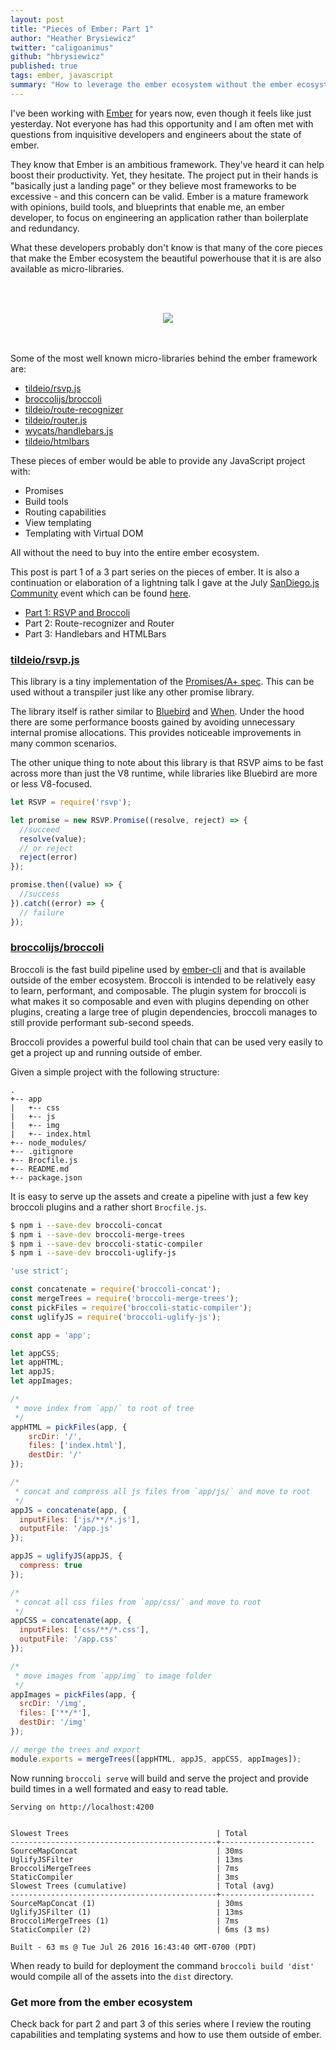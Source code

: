```yaml
---
layout: post
title: "Pieces of Ember: Part 1"
author: "Heather Brysiewicz"
twitter: "caligoanimus"
github: "hbrysiewicz"
published: true
tags: ember, javascript
summary: "How to leverage the ember ecosystem without the ember ecosystem"
---
```


I've been working with [Ember][ember] for years now, even though it feels like just yesterday. Not everyone has had this opportunity and I am often met with questions from inquisitive developers and engineers about the state of ember.

They know that Ember is an ambitious framework. They've heard it can help boost their productivity. Yet, they hesitate. The project put in their hands is "basically just a landing page" or they believe most frameworks to be excessive - and this concern can be valid. Ember is a mature framework with opinions, build tools, and blueprints that enable me, an ember developer, to focus on engineering an application rather than boilerplate and redundancy.

What these developers probably don't know is that many of the core pieces that make the Ember ecosystem the beautiful powerhouse that it is are also available as micro-libraries.

<br><br>
<div style="text-align:center;">
  <img src="http://i.imgur.com/PfqFoEW.png">
</div>
<br><br>

Some of the most well known micro-libraries behind the ember framework are:

* [tildeio/rsvp.js][rsvp]
* [broccolijs/broccoli][broccoli]
* [tildeio/route-recognizer][route-recognizer]
* [tildeio/router.js][router]
* [wycats/handlebars.js][handlebars]
* [tildeio/htmlbars][htmlbars]

These pieces of ember would be able to provide any JavaScript project with:

* Promises
* Build tools
* Routing capabilities
* View templating
* Templating with Virtual DOM

All without the need to buy into the entire ember ecosystem.

This post is part 1 of a 3 part series on the pieces of ember. It is also a continuation or elaboration of a lightning talk I gave at the July [SanDiego.js Community][sandiegojs] event which can be found [here][sdjs-talk].

* [Part 1: RSVP and Broccoli][part1]
* Part 2: Route-recognizer and Router
* Part 3: Handlebars and HTMLBars

### [tildeio/rsvp.js][rsvp]

This library is a tiny implementation of the [Promises/A+ spec][promises]. This can be used without a transpiler just like any other promise library.

The library itself is rather similar to [Bluebird][bluebird] and [When][when]. Under the hood there are some performance boosts gained by avoiding unnecessary internal promise allocations. This provides noticeable improvements in many common scenarios.

The other unique thing to note about this library is that RSVP aims to be fast across more than just the V8 runtime, while libraries like Bluebird are more or less V8-focused.

```js
let RSVP = require('rsvp');

let promise = new RSVP.Promise((resolve, reject) => {
  //succeed
  resolve(value);
  // or reject
  reject(error)
});

promise.then((value) => {
  //success
}).catch((error) => {
  // failure
});

```

### [broccolijs/broccoli][broccoli]

Broccoli is the fast build pipeline used by [ember-cli][ember-cli] and that is available outside of the ember ecosystem. Broccoli is intended to be relatively easy to learn, performant, and composable. The plugin system for broccoli is what makes it so composable and even with plugins depending on other plugins, creating a large tree of plugin dependencies, broccoli manages to still provide performant sub-second speeds.

Broccoli provides a powerful build tool chain that can be used very easily to get a project up and running outside of ember.

Given a simple project with the following structure:

```
.
+-- app
|   +-- css
|   +-- js
|   +-- img
|   +-- index.html
+-- node_modules/
+-- .gitignore
+-- Brocfile.js
+-- README.md
+-- package.json
```

It is easy to serve up the assets and create a pipeline with just a few key broccoli plugins and a rather short `Brocfile.js`.

```bash
$ npm i --save-dev broccoli-concat
$ npm i --save-dev broccoli-merge-trees
$ npm i --save-dev broccoli-static-compiler
$ npm i --save-dev broccoli-uglify-js
```

```js
'use strict';

const concatenate = require('broccoli-concat');
const mergeTrees = require('broccoli-merge-trees');
const pickFiles = require('broccoli-static-compiler');
const uglifyJS = require('broccoli-uglify-js');

const app = 'app';

let appCSS;
let appHTML;
let appJS;
let appImages;

/*
 * move index from `app/` to root of tree
 */
appHTML = pickFiles(app, {
    srcDir: '/',
    files: ['index.html'],
    destDir: '/'
});

/*
 * concat and compress all js files from `app/js/` and move to root
 */
appJS = concatenate(app, {
  inputFiles: ['js/**/*.js'],
  outputFile: '/app.js'
});

appJS = uglifyJS(appJS, {
  compress: true
});

/*
 * concat all css files from `app/css/` and move to root
 */
appCSS = concatenate(app, {
  inputFiles: ['css/**/*.css'],
  outputFile: '/app.css'
});

/*
 * move images from `app/img` to image folder
 */
appImages = pickFiles(app, {
  srcDir: '/img',
  files: ['**/*'],
  destDir: '/img'
});

// merge the trees and export
module.exports = mergeTrees([appHTML, appJS, appCSS, appImages]);

```

Now running `broccoli serve` will build and serve the project and provide build times in a well formated and easy to read table.

```
Serving on http://localhost:4200


Slowest Trees                                 | Total
----------------------------------------------+---------------------
SourceMapConcat                               | 30ms
UglifyJSFilter                                | 13ms
BroccoliMergeTrees                            | 7ms
StaticCompiler                                | 3ms
Slowest Trees (cumulative)                    | Total (avg)
----------------------------------------------+---------------------
SourceMapConcat (1)                           | 30ms
UglifyJSFilter (1)                            | 13ms
BroccoliMergeTrees (1)                        | 7ms
StaticCompiler (2)                            | 6ms (3 ms)

Built - 63 ms @ Tue Jul 26 2016 16:43:40 GMT-0700 (PDT)
```

When ready to build for deployment the command `broccoli build 'dist'` would compile all of the assets into the `dist` directory.

### Get more from the ember ecosystem

Check back for part 2 and part 3 of this series where I review the routing capabilities and templating systems and how to use them outside of ember.

[ember]: //emberjs.com
[ember-cli]: https://ember-cli.com
[stefanpenner]: https://github.com/stefanpenner
[rsvp]: //github.com/tildeio/rsvp.js
[bluebird]: http://bluebirdjs.com/
[when]: https://github.com/cujojs/when
[broccoli]: //github.com/broccolijs/broccoli
[broccoli-release]: https://www.solitr.com/blog/2014/02/broccoli-first-release/
[brocolli-deps]: https://libraries.io/npm/broccoli/dependents?page=1
[router]: //github.com/tildeio/router.js
[route-recognizer]: //github.com/tildeio/route-recognizer
[handlebars]: //github.com/wycats/handlebars.js
[htmlbars]: //github.com/tildeio/htmlbars
[promises]: https://promisesaplus.com/
[sandiegojs]: //sandiegojs.org
[sdjs-talk]: https://youtu.be/wb-24NqCOT0?t=33m34s
[part1]: //dockyard.com/blog/2016/08/12/pieces-of-ember-part1
